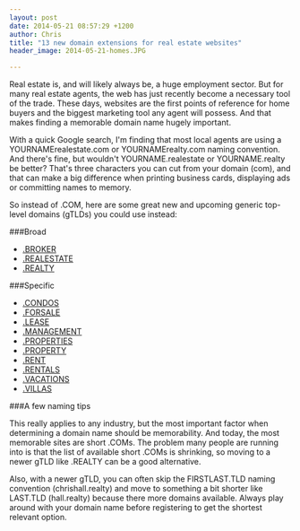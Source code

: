```yaml
---
layout: post
date: 2014-05-21 08:57:29 +1200
author: Chris
title: "13 new domain extensions for real estate websites"
header_image: 2014-05-21-homes.JPG

---
```


<!-- excerpt -->

Real estate is, and will likely always be, a huge employment sector. But for many real estate agents, the web has just recently become a necessary tool of the trade. These days, websites are the first points of reference for home buyers and the biggest marketing tool any agent will possess. And that makes finding a memorable domain name hugely important.

<!-- /excerpt -->

With a quick Google search, I'm finding that most local agents are using a YOURNAMErealestate.com or YOURNAMErealty.com naming convention. And there's fine, but wouldn't YOURNAME.realestate or YOURNAME.realty be better? That's three characters you can cut from your domain (com), and that can make a big difference when printing business cards, displaying ads or committing names to memory.

So instead of .COM, here are some great new and upcoming generic top-level domains (gTLDs) you could use instead:

###Broad

+ [.BROKER](https://iwantmyname.com/domains/dot-broker)
+ [.REALESTATE](https://iwantmyname.com/domains/dot-realestate)
+ [.REALTY](https://iwantmyname.com/domains/dot-realty)

###Specific

+ [.CONDOS](https://iwantmyname.com/domains/dot-condos)
+ [.FORSALE](https://iwantmyname.com/domains/dot-forsale)
+ [.LEASE](https://iwantmyname.com/domains/dot-lease)
+ [.MANAGEMENT](https://iwantmyname.com/domains/dot-management)
+ [.PROPERTIES](https://iwantmyname.com/domains/dot-properties)
+ [.PROPERTY](https://iwantmyname.com/domains/dot-property)
+ [.RENT](https://iwantmyname.com/domains/dot-rent)
+ [.RENTALS](https://iwantmyname.com/domains/dot-rentals)
+ [.VACATIONS](https://iwantmyname.com/domains/dot-vacations)
+ [.VILLAS](https://iwantmyname.com/domains/dot-villas)

###A few naming tips

This really applies to any industry, but the most important factor when determining a domain name should be memorability. And today, the most memorable sites are short .COMs. The problem many people are running into is that the list of available short .COMs is shrinking, so moving to a newer gTLD like .REALTY can be a good alternative. 

Also, with a newer gTLD, you can often skip the FIRSTLAST.TLD naming convention (chrishall.realty) and move to something a bit shorter like LAST.TLD (hall.realty) because there more domains available. Always play around with your domain name before registering to get the shortest relevant option. 
